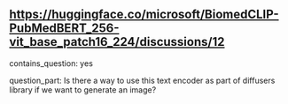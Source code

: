 ## https://huggingface.co/microsoft/BiomedCLIP-PubMedBERT_256-vit_base_patch16_224/discussions/12

contains_question: yes

question_part: Is there a way to use this text encoder as part of diffusers library if we want to generate an image?